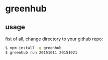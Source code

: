 # greenhub

## usage
fist of all, change directory to your github repo:

```bash
$ npm install -g greenhub
$ greenhub run 20151011 20151021
```







